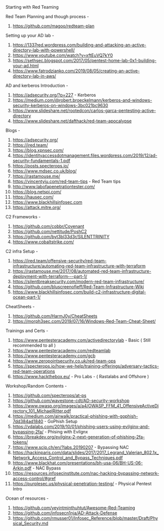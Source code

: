 Starting with Red Teaming

Red Team Planning and though process -
1. https://github.com/magoo/redteam-plan

Setting up your AD lab - 
1. https://1337red.wordpress.com/building-and-attacking-an-active-directory-lab-with-powershell/
2. https://www.youtube.com/watch?v=xftEuVQ7kY0
3. https://sethsec.blogspot.com/2017/05/pentest-home-lab-0x1-building-your-ad.html
4. https://www.fatrodzianko.com/2019/08/05/creating-an-active-directory-lab-in-aws/

AD and kerberos Introduction -
1. https://adsecurity.org/?p=227 - Kerberos 
2. https://medium.com/@robert.broeckelmann/kerberos-and-windows-security-kerberos-on-windows-3bc021bc9630
3. https://www.slideshare.net/rootedcon/carlos-garca-pentesting-active-directory
4. https://www.slideshare.net/dafthack/red-team-apocalypse

Blogs -
1. https://adsecurity.org/
2. https://ired.team/
3. https://blog.xpnsec.com/
4. https://identityaccessdotmanagement.files.wordpress.com/2019/12/ad-security-fundamentals-1.pdf
5. https://posts.specterops.io/
6. https://www.mdsec.co.uk/blog/
7. https://rastamouse.me/
8. https://vincentyiu.com/red-team-tips - Red Team tips
9. http://www.labofapenetrationtester.com/
10. https://blog.netspi.com/
11. https://hausec.com/
12. https://www.blackhillsinfosec.com
13. https://attack.mitre.org/

C2 Frameworks -
1. https://github.com/cobbr/Covenant 
2. https://github.com/nettitude/PoshC2
3. https://github.com/byt3bl33d3r/SILENTTRINITY
4. https://www.cobaltstrike.com/ 


C2 infra Setup -
1. https://ired.team/offensive-security/red-team-infrastructure/automating-red-team-infrastructure-with-terraform
2. https://rastamouse.me/2017/08/automated-red-team-infrastructure-deployment-with-terraform---part-1/
3. https://silentbreaksecurity.com/modern-red-team-infrastructure/
4. https://github.com/bluscreenofjeff/Red-Team-Infrastructure-Wiki
5. https://www.blackhillsinfosec.com/build-c2-infrastructure-digital-ocean-part-1/

CheatSheets -
1. https://github.com/HarmJ0y/CheatSheets
2. https://morph3sec.com/2019/07/16/Windows-Red-Team-Cheat-Sheet/

Trainings and Certs -
1. https://www.pentesteracademy.com/activedirectorylab - Basic ( Still recommended to all )
2. https://www.pentesteracademy.com/redteamlab
3. https://www.pentesteracademy.com/gcb
4. https://www.zeropointsecurity.co.uk/red-team-ops
5. https://specterops.io/how-we-help/training-offerings/adversary-tactics-red-team-operations
6. https://www.hackthebox.eu/ - Pro Labs - ( Rastalabs and Offshore )

Workshop/Random Contents -
1. https://github.com/specterops/at-ps
2. https://github.com/wavestone-cdt/AD-security-workshop
3. https://www.owasp.org/images/a/a4/OWASP_FFM_41_OffensiveActiveDirectory_101_MichaelRitter.pdf
4. https://medium.com/airwalk/practical-phishing-with-gophish-7dd384ad1840 - GoPhish Setup
5. https://vdalabs.com/2019/10/01/phishing-users-using-evilginx-and-bypassing-2fa/ - Phising with Evilgnx
6. https://breakdev.org/evilginx-2-next-generation-of-phishing-2fa-tokens/
7. https://www.scip.ch/en/?labs.20190207 - Bypassing NAC
8. https://hackinparis.com/data/slides/2017/2017_Legrand_Valerian_802.1x_Network_Access_Control_and_Bypass_Techniques.pdf
9. https://www.blackhat.com/presentations/bh-usa-06/BH-US-06-Arkin.pdf - NAC Bypass
10. https://resources.infosecinstitute.com/nac-hacking-bypassing-network-access-control/#gref
11. https://purplesec.us/physical-penetration-testing/ - Physical Pentest Intro


Ocean of resources -
1. https://github.com/yeyintminthuhtut/Awesome-Red-Teaming
2. https://github.com/infosecn1nja/AD-Attack-Defense
3. https://github.com/rmusser01/Infosec_Reference/blob/master/Draft/Physical_Security.md
